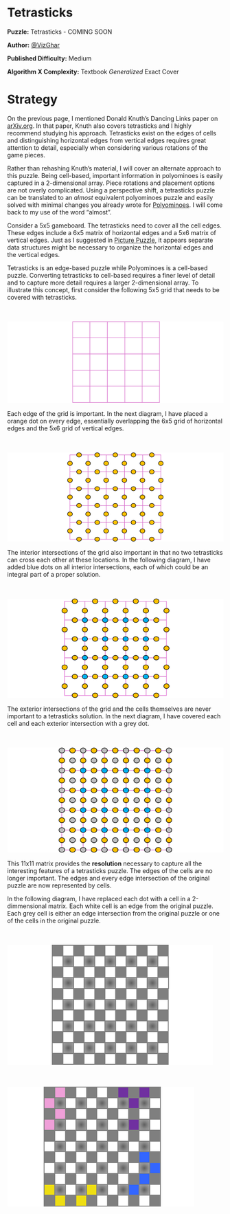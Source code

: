 # Tetrasticks

__Puzzle:__ Tetrasticks - COMING SOON

__Author:__ [@VizGhar](https://www.codingame.com/profile/c152bee9fe8dc90ac4f6b84505b59ebb9086993)

__Published Difficulty:__ Medium

__Algorithm X Complexity:__ Textbook _Generalized_ Exact Cover

# Strategy

On the previous page, I mentioned Donald Knuth’s Dancing Links paper on [arXiv.org]( https://arxiv.org/abs/cs/0011047). In that paper, Knuth also covers tetrasticks and I highly recommend studying his approach. Tetrasticks exist on the edges of cells and distinguishing horizontal edges from vertical edges requires great attention to detail, especially when considering various rotations of the game pieces.

Rather than rehashing Knuth’s material, I will cover an alternate approach to this puzzle. Being cell-based, important information in polyominoes is easily captured in a 2-dimensional array. Piece rotations and placement options are not overly complicated. Using a perspective shift, a tetrasticks puzzle can be translated to an _almost_ equivalent polyominoes puzzle and easily solved with minimal changes you already wrote for [Polyominoes](polyominoes). I will come back to my use of the word “almost”.

Consider a 5x5 gameboard. The tetrasticks need to cover all the cell edges. These edges include a 6x5 matrix of horizontal edges and a 5x6 matrix of vertical edges. Just as I suggested in [Picture Puzzle](picture-puzzle), it appears separate data structures might be necessary to organize the horizontal edges and the vertical edges.

Tetrasticks is an edge-based puzzle while Polyominoes is a cell-based puzzle. Converting tetrasticks to cell-based requires a finer level of detail and to capture more detail requires a larger 2-dimensional array. To illustrate this concept, first consider the following 5x5 grid that needs to be covered with tetrasticks.

<BR><BR>
![Tetrasticks Grid](Tetrasticks1-Grid.png)
<BR>

Each edge of the grid is important. In the next diagram, I have placed a orange dot on every edge, essentially overlapping the 6x5 grid of horizontal edges and the 5x6 grid of vertical edges.

<BR><BR>
![Tetrasticks Grid Edges](Tetrasticks2-GridEdges.png)
<BR>

The interior intersections of the grid also important in that no two tetrasticks can cross each other at these locations. In the following diagram, I have added blue dots on all interior intersections, each of which could be an integral part of a proper solution.

<BR><BR>
![Tetrasticks Edges and Intersections](Tetrasticks3-GridEdgesAndInternalIntersections.png)
<BR>

The exterior intersections of the grid and the cells themselves are never important to a tetrasticks solution. In the next diagram, I have covered each cell and each exterior intersection with a grey dot.

<BR><BR>
![Tetrasticks Edges, Cells and Intersections ](Tetrasticks4-AllEdgesCellsIntersections.png)
<BR>

This 11x11 matrix provides the __resolution__ necessary to capture all the interesting features of a tetrasticks puzzle. The edges of the cells are no longer important. The edges and every edge intersection of the original puzzle are now represented by cells.

In the following diagram, I have replaced each dot with a cell in a 2-dimmensional matrix. Each white cell is an edge from the original puzzle. Each grey cell is either an edge intersection from the original puzzle or one of the cells in the original puzzle. 

<BR><BR>
![Tetrasticks Full Translation ](Tetrasticks5-FullTranslation.png)
<BR>

<BR><BR>
![Tetrasticks Translation with Placed Pieces](Tetrasticks6-PlacedPieces.png)
<BR>
